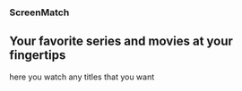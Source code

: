 ### ScreenMatch ###
## Your favorite series and movies at your fingertips ##

here you watch any titles that you want
